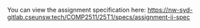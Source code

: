 You can view the assignment specification here: https://nw-syd-gitlab.cseunsw.tech/COMP2511/25T1/specs/assignment-ii-spec
